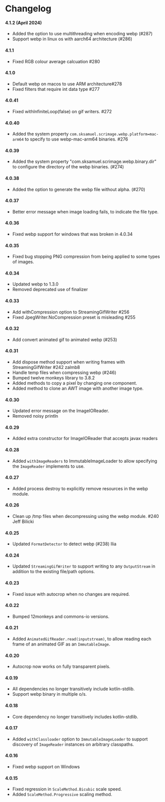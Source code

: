 Changelog
=========

#### 4.1.2 (April 2024)

* Added the option to use multithreading when encoding webp (#287)
* Support webp in linux os with aarch64 architecture (#286)

#### 4.1.1

* Fixed RGB colour average calcuation #280

#### 4.1.0

* Default webp on macos to use ARM architecture#278
* Fixed filters that require int data type #277

#### 4.0.41

* Fixed withInfiniteLoop(false) on gif writers. #272

#### 4.0.40

* Added the system property `com.sksamuel.scrimage.webp.platform=mac-arm64` to specify to use webp-mac-arm64 binaries. #276

#### 4.0.39

* Added the system property "com.sksamuel.scrimage.webp.binary.dir" to configure the directory of the webp binaries. (#274)

#### 4.0.38

* Added the option to generate the webp file without alpha. (#270)

#### 4.0.37

* Better error message when image loading fails, to indicate the file type.

#### 4.0.36

* Fixed webp support for windows that was broken in 4.0.34

#### 4.0.35

* Fixed bug stopping PNG compression from being applied to some types of images.

#### 4.0.34

* Updated webp to 1.3.0
* Removed deprecated use of finalizer

#### 4.0.33

* Add withCompression option to StreamingGifWriter #256
* Fixed JpegWriter.NoCompression preset is misleading #255

#### 4.0.32

* Add convert animated gif to animated webp (#253)

#### 4.0.31

* Add dispose method support when writing frames with StreamingGifWriter #242 zalmb8
* Handle temp files when compressing webp (#246)
* Bumped twelve monkeys library to 3.8.2
* Added methods to copy a pixel by changing one component.
* Added method to clone an AWT image with another image type.

#### 4.0.30

* Updated error message on the ImageIOReader.
* Removed noisy println

#### 4.0.29

* Added extra constructor for ImageIOReader that accepts javax readers

#### 4.0.28

* Added `withImageReaders` to ImmutableImageLoader to allow specifying the `ImageReader` implements to use.

#### 4.0.27

* Added process destroy to explicitly remove resources in the webp module.

#### 4.0.26

* Clean up /tmp files when decompressing using the webp module. #240 Jeff Bilicki

#### 4.0.25

* Updated `FormatDetector` to detect webp (#238) Ilia

#### 4.0.24

* Updated `StreamingGifWriter` to support writing to any `OutputStream` in addition to the existing file/path options.

#### 4.0.23

* Fixed issue with autocrop when no changes are required.

#### 4.0.22

* Bumped 12monkeys and commons-io versions.

#### 4.0.21

* Added `AnimatedGifReader.read(inputstream)`, to allow reading each frame of an animated GIF as an `ImmutableImage`.

#### 4.0.20

* Autocrop now works on fully transparent pixels.

#### 4.0.19

* All dependencies no longer transitively include kotlin-stdlib.
* Support webp binary in multiple o/s.

#### 4.0.18

* Core dependency no longer transitively includes kotlin-stdlib.

#### 4.0.17

* Added `withClassloader` option to `ImmutableImageLoader` to support discovery of `ImageReader` instances on arbitrary
  classpaths.

#### 4.0.16

* Fixed webp support on Windows

#### 4.0.15

* Fixed regression in `ScaleMethod.Bicubic` scale speed.
* Added `ScaleMethod.Progressive` scaling method.

